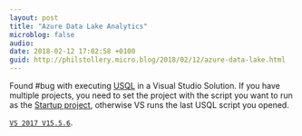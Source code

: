 ```yaml
---
layout: post
title: "Azure Data Lake Analytics"
microblog: false
audio: 
date: 2018-02-12 17:02:58 +0100
guid: http://philstollery.micro.blog/2018/02/12/azure-data-lake.html
---
```

Found #bug with executing [USQL](https://msdn.microsoft.com/en-us/azure/data-lake-analytics/u-sql/u-sql-language-reference) in a Visual Studio Solution. If you have multiple projects, you need to set the project with the script you want to run as the [Startup project](https://msdn.microsoft.com/en-us/library/a1awth7y.aspx), otherwise VS runs the last USQL script you opened. 

[`VS 2017 V15.5.6`](https://aka.ms/upgradevs2017). 
